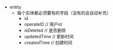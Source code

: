 + entity
    + 每个实体都必须要有的字段（没有的会自动补充）
        + id
        + operateID // 用户id
        + isDeleted // 是否删除
        + updatedTime  // 更新时间
        + createdTime  // 创建时间